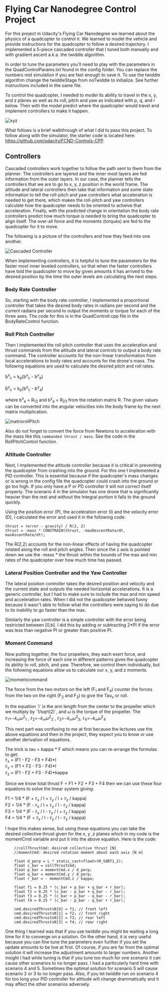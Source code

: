 

# Flying Car Nanodegree Control Project

[//]: # (Image References)

[xyz]: (./animations/xyz.png) "Dyanmics of Drone"
[img1]: (./animations/cascadedcontroller.png) "Controller"
[img12]: (./animations/matrixrollPitch.png) "Matrix Roll Pitch"
[img13]: (./animations/momentcommand.png) "Moment Command"

For this project in Udacity's Flying Car Nanodegree we learned about the physics of a quadcopter to control it. We learned to model the vehicle and provide instructions for the quadcopter to follow a desired trajectory. I implemented a 5-piece cascaded controller that I tuned both manually and with gradient ascent a.k.a. the twiddle algorithm.

In order to tune the parameters you'll need to play with the parameters in the QuadControlParams.txt found in the config folder. You can replace the numbers mid simulation if you are fast enough to save it. To use the twiddle algorithm change the twiddleStage from noTwiddle to initialize. See further instructions included in the same file.

To control the quadcopter, I needed to model its ability to travel in the x, y, and z planes as well as its roll, pitch and yaw as indicated with p, q, and r below. Then with the model predict where the quadcopter would travel and implement controllers to make it happen. 

![xyz](https://github.com/cdurrans/FCND-Controls-CPP/blob/master/animations/xyz.PNG)

What follows is a brief walkthrough of what I did to pass this project. To follow along with the simulator, the starter code is located here: https://github.com/udacity/FCND-Controls-CPP.

## Controllers

Cascaded controllers work together to follow the path sent to them from the planner. The controllers are layered and the inner most layers are fed information from the outer layers. In our case, the planner tells the controllers that we are to go to x, y, z position in the world frame. The altitude and lateral controllers then take that information and some state information to tell the roll-pitch and yaw controllers what acceleration is needed to get there, which makes the roll-pitch and yaw controllers calculate how the quadcopter needs to be oriented to acheive that acceleration. Finally, with the predicted change in orientation the body rate controllers predict how much torque is needed to bring the quadcopter to align itself. The over-all force and the moments (torques) are fed to the quadcopter for it to move.

The following is a picture of the controllers and how they feed into one another.

![Cascaded Controller](https://github.com/cdurrans/FCND-Controls-CPP/blob/master/animations/cascadedcontroller.PNG)

When implementing controllers, it is helpful to tune the parameters for the faster most inner leveled controllers, so that when the faster controllers have told the quadcopter to move by given amounts it has arrived to the desired position by the time the outer levels are calculating the next steps.

### Body Rate Controller
So, starting with the body rate controller, I implemented a proportional controller that takes the desired body rates in radians per second and the current radians per second to output the moments or torque for each of the three axes. The code for this is in the QuadControll.cpp file in the BodyRateControl function.

### Roll Pitch Controller
Then I implemented the roll pitch controller that uses the acceleration and thrust commands from the altitude and lateral controls to output a body rate command. The controller accounts for the non-linear transformation from local accelerations to body rates and accounts for the drone's mass. The following equations are used to calculate the desired pitch and roll rates.

b&#775;<sup>x</sup><sub>c</sub> = k<sub>p</sub>(b<sup>x</sup><sub>c</sub> - b<sup>x</sup><sub>a</sub>)

b&#775;<sup>y</sup><sub>c</sub> = k<sub>p</sub>(b<sup>y</sup><sub>c</sub> - b<sup>y</sup><sub>a</sub>)

where b<sup>x</sup><sub>a</sub> = R<sub>13</sub> and b<sup>y</sup><sub>a</sub> = R<sub>23</sub> from the rotation matrix R. The given values can be converted into the angular velocities into the body frame by the next matrix multiplication.

![matrixrollPitch](https://github.com/cdurrans/FCND-Controls-CPP/blob/master/animations/matrixrollPitch.PNG)

Also do not forget to convert the force from Newtons to acceleration with the mass like this `commanded thrust / mass`. See the code in the RollPitchControl function.

### Altitude Controller
Next, I implemented the altitude controller because it is critical in preventing the quadcopter from crashing into the ground. For this one I implemented a PID controller. This is essential because if the quadcopter's mass changes or is wrong in the config file the quadcopter could crash into the ground or go too high. If you only have a P or PD controller it will not correct itself properly. The scenario 4 in the simulator has one drone that is significantly heavier than the rest and without the Integral portion it falls to the ground quickly.

Using the position error (P), the acceleration error (I) and the velocity error (D), I calculated the error and used it in the following code:

```  
thrust = (error - gravity) / R(2, 2)
thrust = -mass * CONSTRAIN(thrust, -maxDescentRate/dt, maxAscentRate/dt);
```

The R(2,2) accounts for the non-linear effects of having the quadcopter rotated along the roll and pitch angles. Then since the z axis is pointed down we use the -mass * the thrust within the bounds of the max and min rates of the quadcopter over how much time has passed.

### Lateral Position Controller and the Yaw Controller

The lateral position controller takes the desired position and velocity and the current state and outputs the needed horizontal accelerations. It is a generic controller, but I had to make sure to include the max and min speed and acceleration rates. When I did not the quadcopter behaved funny because it wasn't able to follow what the controllers were saying to do due to its inability to go faster than the max.

Similarly the yaw controller is a simple controller with the error being restricted between [0,b]. I did this by adding or subtracting 2*PI if the error was less than negative PI or greater than positive PI.

### Moment Command

Now putting together, the four propellers, they each exert force, and increasing the force of each one in different patterns gives the quadcopter its ability to roll, pitch, and yaw. Therefore, we control them individually, but the following equations allow us to calculate our x, y, and z moments.

![momentcommand](https://github.com/cdurrans/FCND-Controls-CPP/blob/master/animations/momentcommand.PNG)

The force from the two motors on the left (F<sub>1</sub> and F<sub>4</sub>) counter the forces from the two on the right (F<sub>2</sub> and F<sub>3</sub>) to give the Tau<sub>x</sub> or roll.
<p></p>
In the equation `l` is the arm length from the center to the propeller which we multiply by `1/sqrt(2)`, and 𝜔 is the torque of the propeller. The 𝜏<sub>1</sub>=−𝑘<sub>𝑚</sub>𝜔<sup>2</sup><sub>1</sub> , 𝜏<sub>2</sub>=−𝑘<sub>𝑚</sub>𝜔<sup>2</sup><sub>2</sub> , 𝜏<sub>3</sub>=−𝑘<sub>𝑚</sub>𝜔<sup>2</sup><sub>3</sub>,
𝜏<sub>4</sub>=−𝑘<sub>𝑚</sub>𝜔<sup>2</sup><sub>4</sub>
<p></p>
This next part was confusing to me at first because the lectures use the above equations and then in the project, they expect you to know or use another derivation of equations. 
<p></p> 
The trick is tau = kappa * F which means you can re-arrange the formulas to get:<br>
𝜏<sub>x</sub> = (F1 - F2 - F3 + F4)*l<br>
𝜏<sub>y</sub> = (F1 + F2 - F3 - F4)*l<br>
𝜏<sub>z</sub> = (F1 - F2 + F3 - F4)*kappa<br>

Since we know total thrust F = F1 + F2 + F3 + F4 then we can use these four equations to solve the linear system giving:<br>

F1 = 1/4 * (F + 𝜏<sub>x</sub> / l + 𝜏<sub>y</sub> / l + 𝜏<sub>z</sub> / kappa)<br>
F2 = 1/4 * (F - 𝜏<sub>x</sub> / l + 𝜏<sub>y</sub> / l - 𝜏<sub>z</sub> / kappa)<br>
F3 = 1/4 * (F - 𝜏<sub>x</sub> / l - 𝜏<sub>y</sub> / l + 𝜏<sub>z</sub> / kappa)<br>
F4 = 1/4 * (F + 𝜏<sub>x</sub> / l - 𝜏<sub>y</sub> / l - 𝜏<sub>z</sub> / kappa)<br>

I hope this makes sense, but using these equations you can take the desired collective thrust given for the x, y ,z planes which in my code is the momentCmd variable and put it into the above equation. Here is the code:

```
    //collThrustCmd: desired collective thrust [N]
    //momentCmd: desired rotation moment about each axis [N m]

    float d_perp = L * static_cast<float>(M_SQRT1_2);
    float c_bar = collThrustCmd; 
    float p_bar = momentCmd.x / d_perp;
    float q_bar = momentCmd.y / d_perp;
    float r_bar = - momentCmd.z / kappa;

    float f1 = 0.25 * (c_bar + p_bar + q_bar + r_bar);
    float f2 = 0.25 * (c_bar - p_bar + q_bar - r_bar);
    float f3 = 0.25 * (c_bar + p_bar - q_bar - r_bar);
    float f4 = 0.25 * (c_bar - p_bar - q_bar + r_bar);
  
    cmd.desiredThrustsN[0] = f1; // front left
    cmd.desiredThrustsN[1] = f2; // front right
    cmd.desiredThrustsN[2] = f3; // rear left
    cmd.desiredThrustsN[3] = f4; // rear right
```

One thing I learned was that if you use twiddle you might be waiting a long time for it to converge on a solution. On the other hand, it is very useful because you can fine tune the parameters even further if you set the update amounts to be low at first. Of course, if you are far from the optimal solution it will increase the adjustment amounts to larger numbers. Another insight I had while tuning is that if you tune too much for one scenario it can cause other scenarios to no longer pass. I had a particularly hard time with scenario 4 and 5. Sometimes the optimal solution for scenario 5 will cause scenario 2 or 3 to no longer pass. Also, if you let twiddle run on scenario 4 for too long your PID controller for altitude will change drammatically and it may affect the other scenarios adversely.



